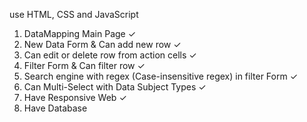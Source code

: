 use HTML, CSS and JavaScript

1. DataMapping Main Page ✓
2. New Data Form & Can add new row ✓
3. Can edit or delete row from action cells ✓
4. Filter Form & Can filter row ✓
5. Search engine with regex (Case-insensitive regex) in filter Form ✓
6. Can Multi-Select with Data Subject Types ✓
7. Have Responsive Web ✓
8. Have Database
